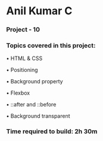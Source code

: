 
# Anil Kumar C

### Project - 10

### Topics covered in this project:

•	HTML & CSS

•	Positioning

•	Background property

•	Flexbox

•	::after and ::before

•	Background transparent


### Time required to build: 2h 30m
